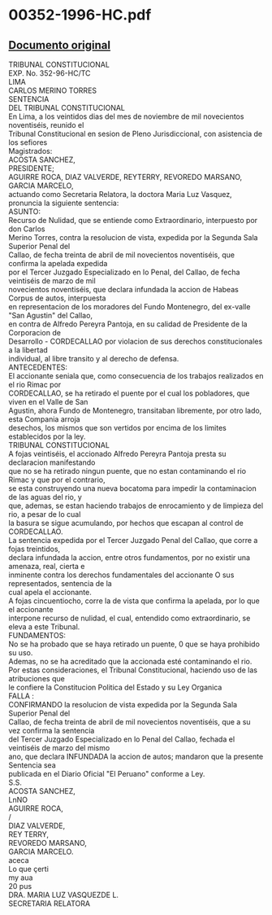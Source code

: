 
00352-1996-HC.pdf
=================
  
[Documento original](https://tc.gob.pe/jurisprudencia/1997/00352-1996-HC.pdf)  
---  
TRIBUNAL CONSTITUCIONAL  
EXP. No. 352-96-HC/TC  
LIMA  
CARLOS MERINO TORRES  
SENTENCIA  
DEL TRIBUNAL CONSTITUCIONAL  
En Lima, a los veintidos dias del mes de noviembre de mil novecientos noventiséis, reunido el  
Tribunal Constitucional en sesion de Pleno Jurisdiccional, con asistencia de los sefiores  
Magistrados:  
ACOSTA SANCHEZ,  
PRESIDENTE;  
AGUIRRE ROCA, DIAZ VALVERDE, REYTERRY, REVOREDO MARSANO,  
GARCIA MARCELO,  
actuando como Secretaria Relatora, la doctora Maria Luz Vasquez, pronuncia la siguiente sentencia:  
ASUNTO:  
Recurso de Nulidad, que se entiende como Extraordinario, interpuesto por don Carlos  
Merino Torres, contra la resolucion de vista, expedida por la Segunda Sala Superior Penal del  
Callao, de fecha treinta de abril de mil novecientos noventiséis, que confirma la apelada expedida  
por el Tercer Juzgado Especializado en lo Penal, del Callao, de fecha veintiséis de marzo de mil  
novecientos noventiséis, que declara infundada la accion de Habeas Corpus de autos, interpuesta  
en representacion de los moradores del Fundo Montenegro, del ex-valle "San Agustin" del Callao,  
en contra de Alfredo Pereyra Pantoja, en su calidad de Presidente de la Corporacion de  
Desarrollo - CORDECALLAO  por violacion de sus derechos constitucionales a la libertad  
individual, al libre transito y al derecho de defensa.  
ANTECEDENTES:  
El accionante seniala que, como consecuencia de los trabajos realizados en el rio Rimac por  
CORDECALLAO, se ha retirado el puente por el cual los pobladores, que viven en el Valle de San  
Agustin, ahora Fundo de Montenegro, transitaban libremente, por otro lado, esta Compania arroja  
desechos, los mismos que son vertidos por encima de los limites establecidos por la ley.  
TRIBUNAL CONSTITUCIONAL  
A fojas veintiséis, el accionado Alfredo Pereyra Pantoja presta su declaracion manifestando  
que no se ha retirado ningun puente, que no estan contaminando el rio Rimac y que por el contrario,  
se esta construyendo una nueva bocatoma para impedir la contaminacion de las aguas del rio, y  
que, ademas, se estan haciendo trabajos de enrocamiento y de limpieza del rio, a pesar de lo cual  
la basura se sigue acumulando, por hechos que escapan al control de CORDECALLAO.  
La sentencia expedida por el Tercer Juzgado Penal del Callao, que corre a fojas treintidos,  
declara infundada la accion, entre otros fundamentos, por no existir una amenaza, real, cierta e  
inminente contra los derechos fundamentales del accionante O sus representados, sentencia de la  
cual apela el accionante.  
A fojas cincuentiocho, corre la de vista que confirma la apelada, por lo que el accionante  
interpone recurso de nulidad, el cual, entendido como extraordinario, se eleva a este Tribunal.  
FUNDAMENTOS:  
No se ha probado que se haya retirado un puente, 0 que se haya prohibido su uso.  
Ademas, no se ha acreditado que la accionada esté contaminando el rio.  
Por estas consideraciones, el Tribunal Constitucional, haciendo uso de las atribuciones que  
le confiere la Constitucion Politica del Estado y su Ley Organica  
FALLA :  
CONFIRMANDO la resolucion de vista expedida por la Segunda Sala Superior Penal del  
Callao, de fecha treinta de abril de mil novecientos noventiséis, que a su vez confirma la sentencia  
del Tercer Juzgado Especializado en lo Penal del Callao, fechada el veintiséis de marzo del mismo  
ano, que declara INFUNDADA la accion de autos; mandaron que la presente Sentencia sea  
publicada en el Diario Oficial "El Peruano" conforme a Ley.  
S.S.  
ACOSTA SANCHEZ,  
LnNO  
AGUIRRE ROCA,  
/  
DIAZ VALVERDE,  
REY TERRY,  
REVOREDO MARSANO,  
GARCIA MARCELO.  
aceca  
Lo que çerti  
my aua  
20 pus  
DRA. MARIA LUZ VASQUEZDE L.  
SECRETARIA RELATORA